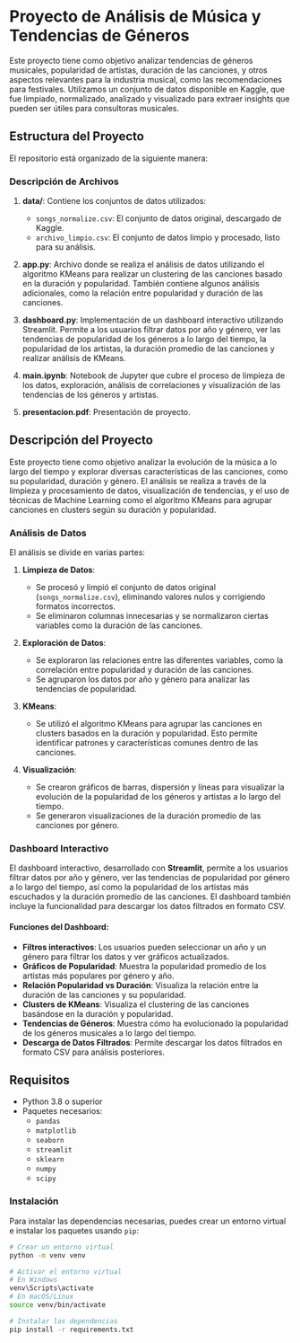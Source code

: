 # Proyecto de Análisis de Música y Tendencias de Géneros

Este proyecto tiene como objetivo analizar tendencias de géneros musicales, popularidad de artistas, duración de las canciones, y otros aspectos relevantes para la industria musical, como las recomendaciones para festivales. Utilizamos un conjunto de datos disponible en Kaggle, que fue limpiado, normalizado, analizado y visualizado para extraer insights que pueden ser útiles para consultoras musicales.

## Estructura del Proyecto

El repositorio está organizado de la siguiente manera:


### Descripción de Archivos

1. **data/**: Contiene los conjuntos de datos utilizados:
   - `songs_normalize.csv`: El conjunto de datos original, descargado de Kaggle.
   - `archivo_limpio.csv`: El conjunto de datos limpio y procesado, listo para su análisis.

2. **app.py**: Archivo donde se realiza el análisis de datos utilizando el algoritmo KMeans para realizar un clustering de las canciones basado en la duración y popularidad. También contiene algunos análisis adicionales, como la relación entre popularidad y duración de las canciones.

3. **dashboard.py**: Implementación de un dashboard interactivo utilizando Streamlit. Permite a los usuarios filtrar datos por año y género, ver las tendencias de popularidad de los géneros a lo largo del tiempo, la popularidad de los artistas, la duración promedio de las canciones y realizar análisis de KMeans.

4. **main.ipynb**: Notebook de Jupyter que cubre el proceso de limpieza de los datos, exploración, análisis de correlaciones y visualización de las tendencias de los géneros y artistas.

5. **presentacion.pdf**: Presentación de proyecto.

## Descripción del Proyecto

Este proyecto tiene como objetivo analizar la evolución de la música a lo largo del tiempo y explorar diversas características de las canciones, como su popularidad, duración y género. El análisis se realiza a través de la limpieza y procesamiento de datos, visualización de tendencias, y el uso de técnicas de Machine Learning como el algoritmo KMeans para agrupar canciones en clusters según su duración y popularidad.

### Análisis de Datos

El análisis se divide en varias partes:

1. **Limpieza de Datos**:
   - Se procesó y limpió el conjunto de datos original (`songs_normalize.csv`), eliminando valores nulos y corrigiendo formatos incorrectos.
   - Se eliminaron columnas innecesarias y se normalizaron ciertas variables como la duración de las canciones.

2. **Exploración de Datos**:
   - Se exploraron las relaciones entre las diferentes variables, como la correlación entre popularidad y duración de las canciones.
   - Se agruparon los datos por año y género para analizar las tendencias de popularidad.

3. **KMeans**:
   - Se utilizó el algoritmo KMeans para agrupar las canciones en clusters basados en la duración y popularidad. Esto permite identificar patrones y características comunes dentro de las canciones.

4. **Visualización**:
   - Se crearon gráficos de barras, dispersión y líneas para visualizar la evolución de la popularidad de los géneros y artistas a lo largo del tiempo.
   - Se generaron visualizaciones de la duración promedio de las canciones por género.

### Dashboard Interactivo

El dashboard interactivo, desarrollado con **Streamlit**, permite a los usuarios filtrar datos por año y género, ver las tendencias de popularidad por género a lo largo del tiempo, así como la popularidad de los artistas más escuchados y la duración promedio de las canciones. El dashboard también incluye la funcionalidad para descargar los datos filtrados en formato CSV.

#### Funciones del Dashboard:

- **Filtros interactivos**: Los usuarios pueden seleccionar un año y un género para filtrar los datos y ver gráficos actualizados.
- **Gráficos de Popularidad**: Muestra la popularidad promedio de los artistas más populares por género y año.
- **Relación Popularidad vs Duración**: Visualiza la relación entre la duración de las canciones y su popularidad.
- **Clusters de KMeans**: Visualiza el clustering de las canciones basándose en la duración y popularidad.
- **Tendencias de Géneros**: Muestra cómo ha evolucionado la popularidad de los géneros musicales a lo largo del tiempo.
- **Descarga de Datos Filtrados**: Permite descargar los datos filtrados en formato CSV para análisis posteriores.

## Requisitos

- Python 3.8 o superior
- Paquetes necesarios:
  - `pandas`
  - `matplotlib`
  - `seaborn`
  - `streamlit`
  - `sklearn`
  - `numpy`
  - `scipy`

### Instalación

Para instalar las dependencias necesarias, puedes crear un entorno virtual e instalar los paquetes usando `pip`:

```bash
# Crear un entorno virtual
python -m venv venv

# Activar el entorno virtual
# En Windows
venv\Scripts\activate
# En macOS/Linux
source venv/bin/activate

# Instalar las dependencias
pip install -r requirements.txt
